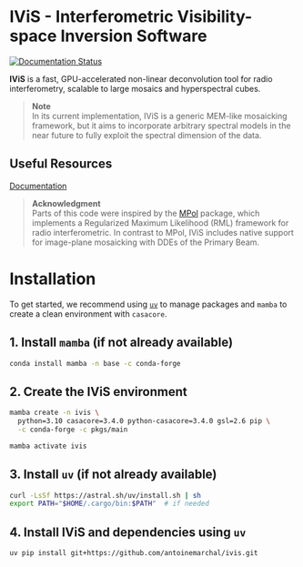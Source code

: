 # IViS - Interferometric Visibility-space Inversion Software

[![Documentation Status](https://readthedocs.org/projects/ivis-dev/badge/?version=latest)](https://ivis-dev.readthedocs.io/en/latest/)

**IViS** is a fast, GPU-accelerated non-linear deconvolution tool for radio interferometry, scalable to large mosaics and hyperspectral cubes.

> **Note**  
> In its current implementation, IViS is a generic MEM-like mosaicking framework, but it aims to incorporate arbitrary spectral models in the near future to fully exploit the spectral dimension of the data.

## Useful Resources

[Documentation](https://ivis-dev.readthedocs.io)

> **Acknowledgment**  
> Parts of this code were inspired by the [MPol](https://github.com/MPoL-dev/MPoL) package, which implements a Regularized Maximum Likelihood (RML) framework for radio interferometric. In contrast to MPol, IViS includes native support for image-plane mosaicking with DDEs of the Primary Beam. 

# Installation

To get started, we recommend using [`uv`](https://github.com/astral-sh/uv) to manage packages and `mamba` to create a clean environment with `casacore`.

## 1. Install `mamba` (if not already available)

```bash
conda install mamba -n base -c conda-forge
```

## 2. Create the IViS environment

```bash
mamba create -n ivis \
  python=3.10 casacore=3.4.0 python-casacore=3.4.0 gsl=2.6 pip \
  -c conda-forge -c pkgs/main
```

```bash
mamba activate ivis
```

## 3. Install `uv` (if not already available)

```bash
curl -LsSf https://astral.sh/uv/install.sh | sh
export PATH="$HOME/.cargo/bin:$PATH"  # if needed
```

## 4. Install IViS and dependencies using `uv`

```bash
uv pip install git+https://github.com/antoinemarchal/ivis.git
```

